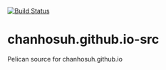 [![Build Status](https://travis-ci.org/chanhosuh/chanhosuh.github.io-src.svg?branch=master)](https://travis-ci.org/chanhosuh/chanhosuh.github.io-src)

# chanhosuh.github.io-src
Pelican source for chanhosuh.github.io
